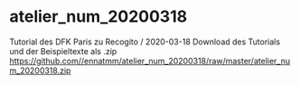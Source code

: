 # atelier_num_20200318
Tutorial des DFK Paris zu Recogito / 2020-03-18
Download des Tutorials und der Beispieltexte als .zip https://github.com//ennatmm/atelier_num_20200318/raw/master/atelier_num_20200318.zip
